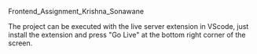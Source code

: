 Frontend_Assignment_Krishna_Sonawane

The project can be executed with the live server extension in VScode, just install the extension and press "Go Live" at the bottom right corner of the screen.

